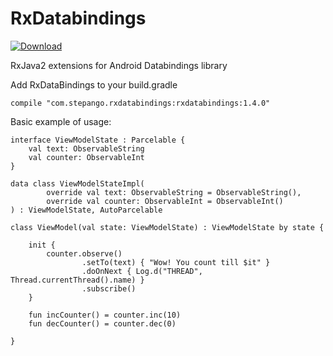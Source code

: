 # RxDatabindings
[![Download](https://api.bintray.com/packages/step-89-g/stepango/rxDataBindings/images/download.svg) ](https://bintray.com/step-89-g/stepango/rxDataBindings/_latestVersion)

RxJava2 extensions for Android Databindings library

Add RxDataBindings to your build.gradle
```
compile "com.stepango.rxdatabindings:rxdatabindings:1.4.0"
```

Basic example of usage:
```
interface ViewModelState : Parcelable {
    val text: ObservableString
    val counter: ObservableInt
}

data class ViewModelStateImpl(
        override val text: ObservableString = ObservableString(),
        override val counter: ObservableInt = ObservableInt()
) : ViewModelState, AutoParcelable

class ViewModel(val state: ViewModelState) : ViewModelState by state {

    init {
        counter.observe()
                .setTo(text) { "Wow! You count till $it" }
                .doOnNext { Log.d("THREAD", Thread.currentThread().name) }
                .subscribe()
    }

    fun incCounter() = counter.inc(10)
    fun decCounter() = counter.dec(0)

}
```
